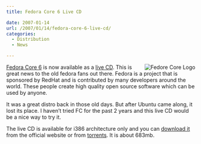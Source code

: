 ```yaml
---
title: Fedora Core 6 Live CD

date: 2007-01-14
url: /2007/01/14/fedora-core-6-live-cd/
categories:
  - Distribution
  - News

---
```

[<img align="right" id="image335" alt="Fedore Core Logo" src="/uploads/2007/01/fedora_logo1.gif" />][1][Fedora Core 6][1] is now available as a [live CD][2]. This is great news to the old fedora fans out there. Fedora is a project that is sponsored by RedHat and is contributed by many developers around the world. These people create high quality open source software which can be used by anyone.

It was a great distro back in those old days. But after Ubuntu came along, it lost its place. I haven&#8217;t tried FC for the past 2 years and this live CD would be a nice way to try it.

The live CD is available for i386 architecture only and you can [download it][3] from the official website or from [torrents][4]. It is about 683mb.

 [1]: http://fedoraproject.org/wiki/
 [2]: http://fedoraproject.org/wiki/FedoraLiveCD
 [3]: http://download.fedora.redhat.com/pub/fedora/projects/live/FC-6-i386-livecd-1.iso
 [4]: http://torrent.fedoraproject.org/torrents/Zod-livecd-1-i386.torrent